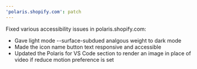 ```yaml
---
'polaris.shopify.com': patch
---
```


Fixed various accessibility issues in polaris.shopify.com:

- Gave light mode --surface-subdued analgous weight to dark mode
- Made the icon name button text responsive and accessible
- Updated the Polaris for VS Code section to render an image in place of video if reduce motion preference is set
